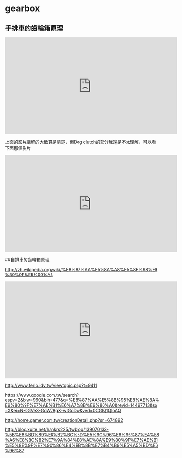 # gearbox



## 手排車的齒輪箱原理

<iframe width="560" height="315" src="https://www.youtube.com/embed/K53cPGRE1Kk" frameborder="0" allowfullscreen></iframe>

上面的影片講解的大致算是清楚，但Dog clutch的部分我還是不太理解，可以看下面那個影片

<iframe width="560" height="315" src="https://www.youtube.com/embed/QPaUJfA1KsY" frameborder="0" allowfullscreen></iframe>


##自排車的齒輪箱原理


http://zh.wikipedia.org/wiki/%E8%87%AA%E5%8A%A8%E5%8F%98%E9%80%9F%E5%99%A8

<iframe width="560" height="315" src="https://www.youtube.com/embed/7tfiowxUTBs" frameborder="0" allowfullscreen></iframe>

http://www.ferio.idv.tw/viewtopic.php?t=9411



https://www.google.com.tw/search?espv=2&biw=960&bih=477&q=%E8%87%AA%E5%8B%95%E8%AE%8A%E9%80%9F%E7%AE%B1%E6%A7%8B%E9%80%A0&revid=14497713&sa=X&ei=N-0GVe3-GoW78gX-wIGoDw&ved=0CGIQ1QIoAQ

http://home.gamer.com.tw/creationDetail.php?sn=674892

http://blog.xuite.net/hankrs225/twblog/139070133-%5B%E8%BD%89%E8%B2%BC%5D%E5%9C%96%E6%96%87%E4%B8%A6%E8%8C%82%E7%9A%84%E8%AE%8A%E9%80%9F%E7%AE%B1%E5%8E%9F%E7%90%86%E4%BB%8B%E7%B4%B9%E5%A5%BD%E6%96%87